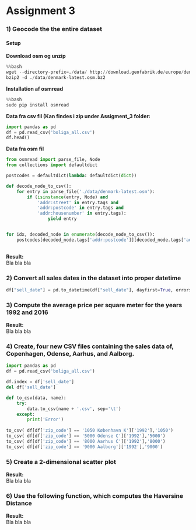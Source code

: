 # Assignment 3

### 1) Geocode the the entire dataset
#### Setup

**Download osm og unzip**

```python
%%bash
wget --directory-prefix=./data/ http://download.geofabrik.de/europe/denmark-latest.osm.bz2
bzip2 -d ./data/denmark-latest.osm.bz2
```

**Installation af osmread**

```python
%%bash
sudo pip install osmread
```

**Data fra csv fil (Kan findes i zip under Assigment_3 folder:**

```python
import pandas as pd
df = pd.read_csv('boliga_all.csv')
df.head()
```

**Data fra osm fil**

```python
from osmread import parse_file, Node
from collections import defaultdict

postcodes = defaultdict(lambda: defaultdict(dict))

def decode_node_to_csv():
    for entry in parse_file('./data/denmark-latest.osm'):
        if (isinstance(entry, Node) and 
            'addr:street' in entry.tags and 
            'addr:postcode' in entry.tags and 
            'addr:housenumber' in entry.tags):
                yield entry


for idx, decoded_node in enumerate(decode_node_to_csv()):
    postcodes[decoded_node.tags['addr:postcode']][decoded_node.tags['addr:street']][decoded_node.tags['addr:housenumber']] = decoded_node.lon, decoded_node.lat
            
```

**Result:**
<br>
Bla bla bla


### 2) Convert all sales dates in the dataset into proper datetime
```python
df["sell_date"] = pd.to_datetime(df["sell_date"], dayfirst=True, errors='coerce')
```

### 3) Compute the average price per square meter for the years 1992 and 2016
**Result:**
<br>
Bla bla bla

### 4) Create, four new CSV files containing the sales data of, Copenhagen, Odense, Aarhus, and Aalborg.
```python
import pandas as pd
df = pd.read_csv('boliga_all.csv')

df.index = df['sell_date']
del df['sell_date']

def to_csv(data, name):
    try:
        data.to_csv(name + '.csv', sep='\t')
    except:
        print('Error')
    
to_csv( df[df['zip_code'] == '1050 København K']['1992'],'1050')   
to_csv( df[df['zip_code'] == '5000 Odense C']['1992'],'5000')   
to_csv( df[df['zip_code'] == '8000 Aarhus C']['1992'],'8000')   
to_csv( df[df['zip_code'] == '9000 Aalborg']['1992'],'9000')    
```

### 5) Create a 2-dimensional scatter plot
**Result:**
<br>
Bla bla bla

### 6) Use the following function, which computes the Haversine Distance
**Result:**
<br>
Bla bla bla

